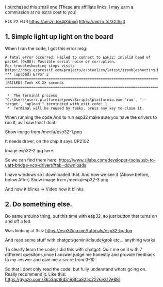 I purchased this small one (These are affiliate links. I may earn a commission at no extra cost to you)

EU: 22 EUR
https://amzn.to/4jXdnxq
https://amzn.to/3GIhij3


## 1. Simple light up light on the board

When I ran the code, I got this error msg:
```text
A fatal error occurred: Failed to connect to ESP32: Invalid head of packet (0x00): Possible serial noise or corruption.
For troubleshooting steps visit: https://docs.espressif.com/projects/esptool/en/latest/troubleshooting.html
*** [upload] Error 2
============================================================================================================ [FAILED] Took XX.XX seconds ============================================================================================================

 *  The terminal process "C:\Users\user\.platformio\penv\Scripts\platformio.exe 'run', '--target', 'upload'" terminated with exit code: 1. 
 *  Terminal will be reused by tasks, press any key to close it. 
```

When running the code
And to run esp32 make sure you have the drivers to run it, as I saw that I dont.

Show image from /media/esp32-1.png

It needs driver, on the chip it says CP2102


Image esp32-2.jpg here.


So we can find them here:
https://www.silabs.com/developer-tools/usb-to-uart-bridge-vcp-drivers?tab=downloads

I have windows so I downloaded that. And now we see it (Above before, below After)
Show image from /media/esp32-3.png


And now it blinks
-> Video how it blinks.


## 2. Do something else.

Do same arduino thing, but this time with esp32, so just button that turns on and off a led.


Was looking at this:
https://esp32io.com/tutorials/esp32-button

And read some stuff with chatgpt/gemini/claude/grok etc... anything works

To clearly learn the code, I did this with chatgpt:
Quiz me on it with 7 different quesitons,once I answer judge me honestly and provide feedback to my answer and give me a score from 0-10


So that I dont only read the code, but fully understand whats going on. Really recommend it.
Like this:
https://gyazo.com/3653ac1843193fca82ac2226e312e881

